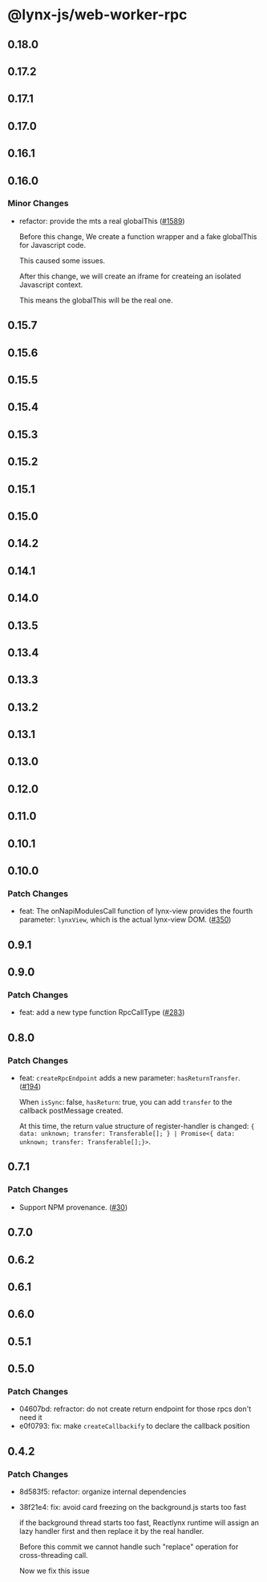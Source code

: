 # @lynx-js/web-worker-rpc

## 0.18.0

## 0.17.2

## 0.17.1

## 0.17.0

## 0.16.1

## 0.16.0

### Minor Changes

- refactor: provide the mts a real globalThis ([#1589](https://github.com/lynx-family/lynx-stack/pull/1589))

  Before this change, We create a function wrapper and a fake globalThis for Javascript code.

  This caused some issues.

  After this change, we will create an iframe for createing an isolated Javascript context.

  This means the globalThis will be the real one.

## 0.15.7

## 0.15.6

## 0.15.5

## 0.15.4

## 0.15.3

## 0.15.2

## 0.15.1

## 0.15.0

## 0.14.2

## 0.14.1

## 0.14.0

## 0.13.5

## 0.13.4

## 0.13.3

## 0.13.2

## 0.13.1

## 0.13.0

## 0.12.0

## 0.11.0

## 0.10.1

## 0.10.0

### Patch Changes

- feat: The onNapiModulesCall function of lynx-view provides the fourth parameter: `lynxView`, which is the actual lynx-view DOM. ([#350](https://github.com/lynx-family/lynx-stack/pull/350))

## 0.9.1

## 0.9.0

### Patch Changes

- feat: add a new type function RpcCallType ([#283](https://github.com/lynx-family/lynx-stack/pull/283))

## 0.8.0

### Patch Changes

- feat: `createRpcEndpoint` adds a new parameter: `hasReturnTransfer`. ([#194](https://github.com/lynx-family/lynx-stack/pull/194))

  When `isSync`: false, `hasReturn`: true, you can add `transfer` to the callback postMessage created.

  At this time, the return value structure of register-handler is changed: `{ data: unknown; transfer: Transferable[]; } | Promise<{ data: unknown; transfer: Transferable[];}>`.

## 0.7.1

### Patch Changes

- Support NPM provenance. ([#30](https://github.com/lynx-family/lynx-stack/pull/30))

## 0.7.0

## 0.6.2

## 0.6.1

## 0.6.0

## 0.5.1

## 0.5.0

### Patch Changes

- 04607bd: refractor: do not create return endpoint for those rpcs don't need it
- e0f0793: fix: make `createCallbackify` to declare the callback position

## 0.4.2

### Patch Changes

- 8d583f5: refactor: organize internal dependencies
- 38f21e4: fix: avoid card freezing on the background.js starts too fast

  if the background thread starts too fast, Reactlynx runtime will assign an lazy handler first and then replace it by the real handler.

  Before this commit we cannot handle such "replace" operation for cross-threading call.

  Now we fix this issue
